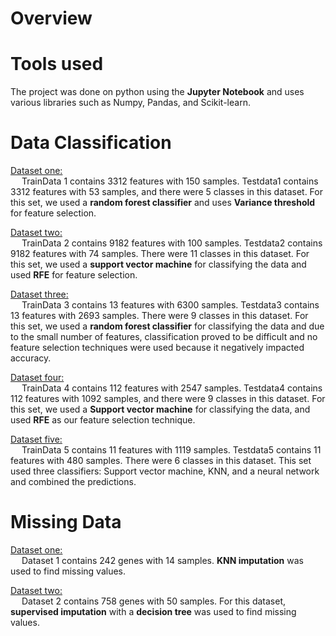 # Overview

# Tools used
The project was done on python using the <b>Jupyter Notebook</b> and uses various libraries such as Numpy, Pandas, and Scikit-learn.

# Data Classification
<u>Dataset one:</u><br>
&emsp; TrainData 1 contains 3312 features with 150 samples. Testdata1 contains 3312 features with 53 samples, and there were 5 classes in this dataset. For this set, we used a <b>random forest classifier</b> and uses <b>Variance threshold</b> for feature selection. 

<u>Dataset two:</u><br>
&emsp; TrainData 2 contains 9182 features with 100 samples. Testdata2 contains 9182 features with 74 samples. There were 11 classes in this dataset. For this set, we used a <b>support vector machine</b> for classifying the data and used <b>RFE</b> for feature selection.

<u>Dataset three:</u><br>
&emsp; TrainData 3 contains 13  features with 6300 samples. Testdata3 contains 13 features with 2693 samples. There were 9 classes in this dataset. For this set, we used a <b>random forest classifier</b> for classifying the data and due to the small number of features, classification proved to be difficult and no feature selection techniques were used because it negatively impacted accuracy.

<u>Dataset four:</u><br>
&emsp; TrainData 4 contains 112 features with 2547 samples. Testdata4 contains 112 features with 1092 samples, and there were 9 classes in this dataset. For this set, we used a <b>Support vector machine</b> for classifying the data, and used <b>RFE</b> as our feature selection technique.

<u>Dataset five:</u><br>
&emsp; TrainData 5 contains 11 features with 1119 samples. Testdata5 contains 11 features with 480 samples. There were 6 classes in this dataset. This set used three classifiers: Support vector machine, KNN, and a neural network and combined the predictions.

# Missing Data
<u>Dataset one:</u><br>
&emsp; Dataset 1 contains 242 genes with 14 samples. <b>KNN imputation</b> was used to find missing values. 

<u>Dataset two:</u><br>
&emsp; Dataset 2 contains 758 genes with 50 samples. For this dataset, <b>supervised imputation</b> with a <b>decision tree</b> was used to find missing values.
